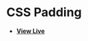 # CSS Padding

- [**View Live**](https://tahmid-sarker.github.io/Modern-HTML-CSS-Notes/05-Box-Model-and-Positioning/02-Padding/)